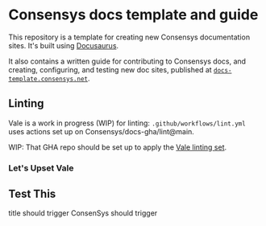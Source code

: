 # Consensys docs template and guide

This repository is a template for creating new Consensys documentation sites.
It's built using [Docusaurus](https://docusaurus.io/).

It also contains a written guide for contributing to Consensys docs, and creating, configuring, and
testing new doc sites, published at
[`docs-template.consensys.net`](https://docs-template.consensys.net/).

## Linting

Vale is a work in progress (WIP) for linting: `.github/workflows/lint.yml` uses actions set up on
Consensys/docs-gha/lint@main.

WIP: That GHA repo should be set up to apply the [Vale linting set](https://github.com/ConsenSys/docs-gha/tree/main/spelling).


### Let's Upset Vale

## Test This

title should trigger
ConsenSys should trigger